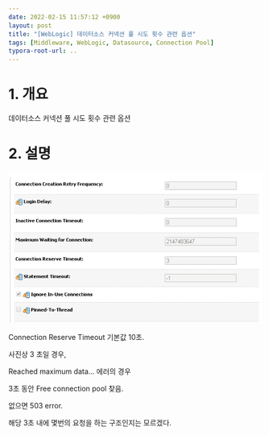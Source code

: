 ```yaml
---
date: 2022-02-15 11:57:12 +0900
layout: post
title: "[WebLogic] 데이터소스 커넥션 풀 시도 횟수 관련 옵션"
tags: [Middleware, WebLogic, Datasource, Connection Pool]
typora-root-url: ..
---
```



# 1. 개요

데이터소스 커넥션 풀 시도 횟수 관련 옵션



# 2. 설명

![Datasource_retry_options_1](/../assets_copy_final/posts/images/WebLogic/Datasource-retry-options/Datasource-retry-options_1.png)





Connection Reserve Timeout 기본값 10초.

사진상 3 초일 경우,



Reached maximum data... 에러의 경우

3초 동안 Free connection pool 찾음.



없으면 503 error.



해당 3초 내에 몇번의 요청을 하는 구조인지는 모르겠다.
